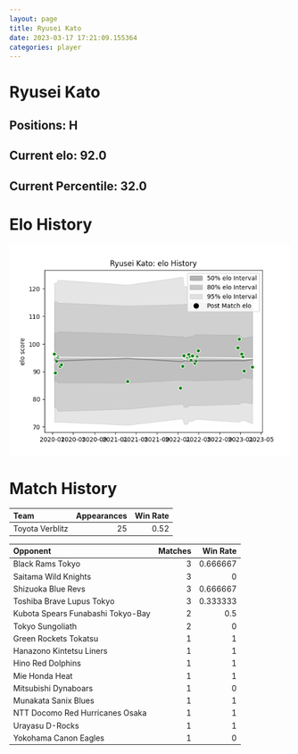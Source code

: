 ```yaml
---  
layout: page  
title: Ryusei Kato  
date: 2023-03-17 17:21:09.155364  
categories: player  
---
```

# Ryusei Kato

## Positions: H

## Current elo: 92.0

## Current Percentile: 32.0

# Elo History


![elo history](history_RyuseiKato.png)
# Match History


| Team            |   Appearances |   Win Rate |
|:----------------|--------------:|-----------:|
| Toyota Verblitz |            25 |       0.52 |

| Opponent                          |   Matches |   Win Rate |
|:----------------------------------|----------:|-----------:|
| Black Rams Tokyo                  |         3 |   0.666667 |
| Saitama Wild Knights              |         3 |   0        |
| Shizuoka Blue Revs                |         3 |   0.666667 |
| Toshiba Brave Lupus Tokyo         |         3 |   0.333333 |
| Kubota Spears Funabashi Tokyo-Bay |         2 |   0.5      |
| Tokyo Sungoliath                  |         2 |   0        |
| Green Rockets Tokatsu             |         1 |   1        |
| Hanazono Kintetsu Liners          |         1 |   1        |
| Hino Red Dolphins                 |         1 |   1        |
| Mie Honda Heat                    |         1 |   1        |
| Mitsubishi Dynaboars              |         1 |   0        |
| Munakata Sanix Blues              |         1 |   1        |
| NTT Docomo Red Hurricanes Osaka   |         1 |   1        |
| Urayasu D-Rocks                   |         1 |   1        |
| Yokohama Canon Eagles             |         1 |   0        |